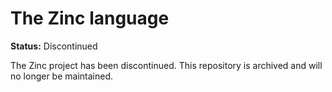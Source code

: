 # The Zinc language

**Status:** Discontinued

The Zinc project has been discontinued. This repository is archived and will no longer be maintained.
